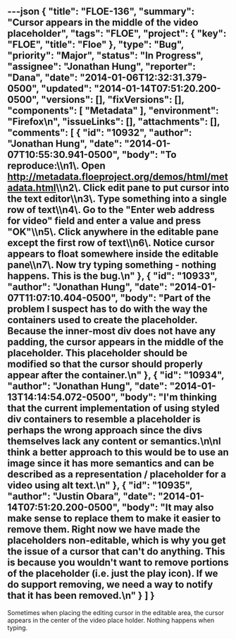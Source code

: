 ---json
{
  "title": "FLOE-136",
  "summary": "Cursor appears in the middle of the video placeholder",
  "tags": "FLOE",
  "project": {
    "key": "FLOE",
    "title": "Floe"
  },
  "type": "Bug",
  "priority": "Major",
  "status": "In Progress",
  "assignee": "Jonathan Hung",
  "reporter": "Dana",
  "date": "2014-01-06T12:32:31.379-0500",
  "updated": "2014-01-14T07:51:20.200-0500",
  "versions": [],
  "fixVersions": [],
  "components": [
    "Metadata"
  ],
  "environment": "Firefox\n",
  "issueLinks": [],
  "attachments": [],
  "comments": [
    {
      "id": "10932",
      "author": "Jonathan Hung",
      "date": "2014-01-07T10:55:30.941-0500",
      "body": "To reproduce:\\\n1\\. Open <http://metadata.floeproject.org/demos/html/metadata.html>\\\n2\\. Click edit pane to put cursor into the text editor\\\n3\\. Type something into a single row of text\\\n4\\. Go to the \"Enter web address for video\" field and enter a value and press \"OK\"\\\n5\\. Click anywhere in the editable pane except the first row of text\\\n6\\. Notice cursor appears to float somewhere inside the editable pane\\\n7\\. Now try typing something - nothing happens. This is the bug.\n"
    },
    {
      "id": "10933",
      "author": "Jonathan Hung",
      "date": "2014-01-07T11:07:10.404-0500",
      "body": "Part of the problem I suspect has to do with the way the containers used to create the placeholder. Because the inner-most div does not have any padding, the cursor appears in the middle of the placeholder. This placeholder should be modified so that the cursor should properly appear after the container.\n"
    },
    {
      "id": "10934",
      "author": "Jonathan Hung",
      "date": "2014-01-13T14:14:54.072-0500",
      "body": "I'm thinking that the current implementation of using styled div containers to resemble a placeholder is perhaps the wrong approach since the divs themselves lack any content or semantics.\n\nI think a better approach to this would be to use an image since it has more semantics and can be described as a representation / placeholder for a video using alt text.\n"
    },
    {
      "id": "10935",
      "author": "Justin Obara",
      "date": "2014-01-14T07:51:20.200-0500",
      "body": "It may also make sense to replace them to make it easier to remove them. Right now we have made the placeholders non-editable, which is why you get the issue of a cursor that can't do anything. This is because you wouldn't want to remove portions of the placeholder (i.e. just the play icon). If we do support removing, we need a way to notify that it has been removed.\n"
    }
  ]
}
---
Sometimes when placing the editing cursor in the editable area, the cursor appears in the center of the video place holder.  Nothing happens when typing. &#x20;

        